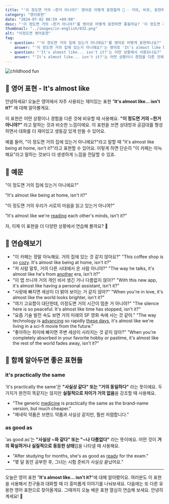 ```yaml
---
title: "'이 정도면 거의 ~한거 아니야?' 영어로 어떻게 표현할까 🤔 - 거의, 비유, 표현하기 영어로"
category: "영어표현"
date: "2024-07-02 00:59 +09:00"
desc: "'이 정도면 거의 ~한거 아니야?'를 영어로 어떻게 표현하면 좋을까요? '이 정도면 거의 집에 있는거 아니에요?', '이 정도면 거의 우리가 서로의 마음을 읽고 있는거 아니여?' 등을 영어로 표현하는 법을 배워봅시다. 다양한 예문을 통해서 연습하고 본인의 표현으로 만들어 보세요."
thumbnail: "../images/in-english/032.png"
alt: "이정도면 영어표현"
faq:
  - question: "'이 정도면 거의 집에 있는거 아니에요?'를 영어로 어떻게 표현하나요?"
    answer: "'이 정도면 거의 집에 있는거 아니에요?'는 영어로 'It's almost like being at home, isn't it?'라고 표현할 수 있습니다."
  - question: "'It's almost like... isn't it?'는 어떤 상황에서 사용되나요?"
    answer: "'It's almost like... isn't it?'는 어떤 상황이나 경험을 다른 것에 비유할 때 사용합니다. 예를 들어, 'It's almost like being at home, isn't it?'는 '이 정도면 거의 집에 있는거 아니에요?'라는 의미입니다."
---
```


![childhood fun](../images/in-english/032-1.avif)

## 🌟 영어 표현 - It's almost like

안녕하세요! 오늘은 영어에서 자주 사용되는 재미있는 표현 "**It's almost like... isn't it?**" 에 대해 알아볼게요.

이 표현은 어떤 상황이나 경험을 다른 것에 비유할 때 사용해요. **"이 정도면 거의 ~한거 아니야?"** 라고 말하는 것과 비슷한 느낌이에요. 이 표현을 쓰면 상대방과 공감대를 형성하면서 대화를 더 재미있고 생동감 있게 만들 수 있어요.

예를 들어, "이 정도면 거의 집에 있는거 아니에요?"라고 말할 때 "It's almost like being at home, isn't it?"라고 표현할 수 있어요. 이렇게 하면 단순히 "이 카페는 아늑해요"라고 말하는 것보다 더 생생하게 느낌을 전달할 수 있죠.

## 📖 예문

"이 정도면 거의 집에 있는거 아니에요?"

"It's almost like being at home, isn't it?"

"이 정도면 거의 우리가 서로의 마음을 읽고 있는거 아니여?"

"It's almost like we're [reading](/blog/in-english/436.read/) each other's minds, isn't it?"

자, 이제 이 표현을 더 다양한 상황에서 연습해 볼까요? 🚀

## 💬 연습해보기

<ul data-interactive-list>
  <li data-interactive-item>
    <span data-toggler>"이 카페는 정말 아늑해요. 거의 집에 있는 것 같지 않아요?"</span>
    <span data-answer>"This coffee shop is so <a href="/blog/in-english/408.cozy/">cozy</a>. It's almost like being at home, isn't it?"</span>
  </li>
  <li data-interactive-item>
    <span data-toggler>"저 사람 말투, 거의 다른 시대에서 온 사람 아니야?"</span>
    <span data-answer>"The way he talks, it's almost like he's from <a href="/blog/in-english/513.another/">another</a> era, isn't it?"</span>
  </li>
  <li data-interactive-item>
    <span data-toggler>"이 앱 쓰니까 거의 개인 비서 생긴 거나 다름없지 않아?"</span>
    <span data-answer>"With this new app, it's almost like having a personal assistant, isn't it?"</span>
  </li>
  <li data-interactive-item>
    <span data-toggler>"사랑에 빠지면 세상이 더 밝아 보이는 거 같지 않아?"</span>
    <span data-answer>"When you're in love, it's almost like the world looks brighter, isn't it?"</span>
  </li>
  <li data-interactive-item>
    <span data-toggler>"여기 고요함이 대단한데, 이정도면 거의 시간이 멈춘 거 아니야?"</span>
    <span data-answer>"The silence here is so peaceful. It's almost like time has stopped, isn't it?"</span>
  </li>
  <li data-interactive-item>
    <span data-toggler>"요즘 기술 발전 속도 보면 거의 미래의 SF 영화 속에 사는 것 같아."</span>
    <span data-answer>"The way technology is <a href="/blog/in-english/429.advance/">advancing</a> so rapidly <a href="/blog/in-english/417.these-days/">these days</a>, it's almost like we're living in a sci-fi movie from the future."</span>
  </li>
  <li data-interactive-item>
    <span data-toggler>"좋아하는 취미에 빠지면 주변 세상이 사라지는 것 같지 않아?"</span>
    <span data-answer>"When you're completely absorbed in your favorite hobby or pastime, it's almost like the rest of the world fades away, isn't it?"</span>
  </li>
</ul>

## 🤝 함께 알아두면 좋은 표현들

### it's practically the same

'it's practically the same'은 **"사실상 같다" 또는 "거의 동일하다"** 라는 뜻이에요. 두 가지가 완전히 똑같지는 않지만 **실질적으로 차이가 거의 없음**을 강조할 때 사용해요.

- "The generic [medicine](/blog/in-english/567.medicine/) is practically the same as the brand-name version, but much cheaper."
- "제네릭 약품은 브랜드 약품과 사실상 같지만, 훨씬 저렴합니다."

### as good as

'as good as'는 **"사실상 ~와 같다" 또는 "~나 다름없다"** 라는 뜻이에요. 어떤 것이 **거의 확실하거나 실질적으로 동등한 상태**임을 나타낼 때 사용해요.

- "After studying for months, she's as good as [ready](/blog/in-english/325.ready/) for the exam."
- "몇 달 동안 공부한 후, 그녀는 시험 준비가 사실상 끝났어요."

---

오늘은 영어 표현 "**It's almost like... isn't it?**"에 대해 알아봤어요. 여러분도 이 표현을 사용해서 친구들과 대화할 때 더 흥미롭게 이야기를 나눠보세요. 다음에는 또 다른 유용한 영어 표현으로 찾아올게요. 그때까지 오늘 배운 표현 열심히 연습해 보세요. 안녕히 계세요! 👋
